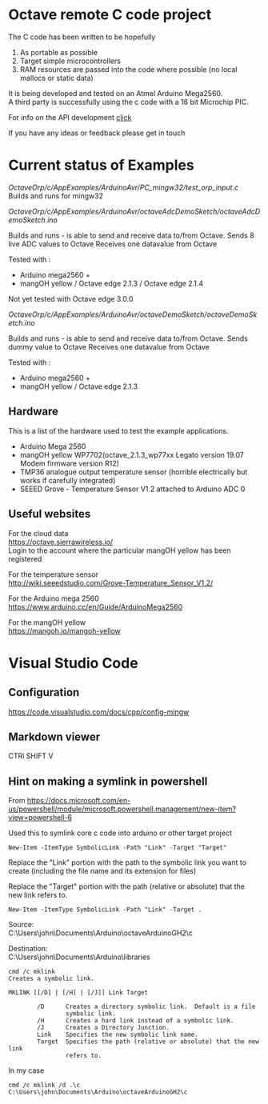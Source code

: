 # Octave remote C code project

The C code has been written to be hopefully
1. As portable as possible
2. Target simple microcontrollers
3. RAM resources are passed into the code where possible (no local mallocs or static data)

It is being developed and tested on an Atmel Arduino Mega2560.  
A third party is successfully using the c code with a 16 bit Microchip PIC.   

For info on the API development [click](../docs/remoteC_api/cpp_orp_microApi.md) 

If you have any ideas or feedback please get in touch


# Current status of Examples
*OctaveOrp/c/AppExamples/ArduinoAvr/PC_mingw32/test_orp_input.c*  
Builds and runs for mingw32 


*OctaveOrp/c/AppExamples/ArduinoAvr/octaveAdcDemoSketch/octaveAdcDemoSketch.ino*  

Builds and runs - is able to send and receive data to/from Octave. 
Sends 8 live ADC values to Octave
Receives one datavalue from Octave


Tested with :  
* Arduino mega2560 +  
* mangOH yellow / Octave edge 2.1.3  / Octave edge 2.1.4

Not yet tested with Octave edge 3.0.0


*OctaveOrp/c/AppExamples/ArduinoAvr/octaveDemoSketch/octaveDemoSketch.ino*  

Builds and runs - is able to send and receive data to/from Octave. 
Sends dummy value to Octave
Receives one datavalue from Octave

Tested with :  
* Arduino mega2560 +  
* mangOH yellow / Octave edge 2.1.3  


## Hardware
This is a list of the hardware used to test the example applications.  

* Arduino Mega 2560
* mangOH yellow WP7702(octave_2.1.3_wp77xx Legato version 19.07 Modem firmware version R12)
* TMP36 analogue output temperature sensor (horrible electrically but works if carefully integrated)
* SEEED Grove - Temperature Sensor V1.2 attached to Arduino ADC 0

## Useful websites
For the cloud data  
https://octave.sierrawireless.io/  
Login to the account where the particular mangOH yellow has been registered  

For the temperature sensor  
http://wiki.seeedstudio.com/Grove-Temperature_Sensor_V1.2/  

For the Arduino mega 2560  
https://www.arduino.cc/en/Guide/ArduinoMega2560  

For the mangOH yellow  
https://mangoh.io/mangoh-yellow  


# Visual Studio Code

## Configuration  
https://code.visualstudio.com/docs/cpp/config-mingw

## Markdown viewer
CTRl SHIFT V

## Hint on making a symlink in powershell
From 
https://docs.microsoft.com/en-us/powershell/module/microsoft.powershell.management/new-item?view=powershell-6


Used this to symlink core c code into arduino or other target project

```
New-Item -ItemType SymbolicLink -Path "Link" -Target "Target"
```
Replace the "Link" portion with the path to the symbolic link you want 
 to create (including the file name and its extension for files)

Replace the "Target" portion with the path (relative or absolute) that
 the new link refers to.

```
New-Item -ItemType SymbolicLink -Path "Link" -Target .
```

Source:  
C:\Users\john\Documents\Arduino\octaveArduinoGH2\c  

Destination:  
C:\Users\john\Documents\Arduino\libraries  



```
cmd /c mklink
Creates a symbolic link.

MKLINK [[/D] | [/H] | [/J]] Link Target

        /D      Creates a directory symbolic link.  Default is a file
                symbolic link.
        /H      Creates a hard link instead of a symbolic link.
        /J      Creates a Directory Junction.
        Link    Specifies the new symbolic link name.
        Target  Specifies the path (relative or absolute) that the new link
                refers to.
```

In my case
```
cmd /c mklink /d .\c C:\Users\john\Documents\Arduino\octaveArduinoGH2\c
```
